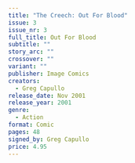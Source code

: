 ```yaml
---
title: "The Creech: Out For Blood"
issue: 3
issue_nr: 3
full_title: Out For Blood
subtitle: ""
story_arc: ""
crossover: ""
variant: ""
publisher: Image Comics
creators:
  - Greg Capullo
release_date: Nov 2001
release_year: 2001
genre:
  - Action
format: Comic
pages: 48
signed_by: Greg Capullo
price: 4.95
---
```

